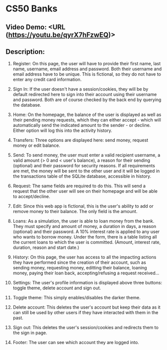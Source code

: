 # CS50 Banks

## Video Demo:  <URL (https://youtu.be/qyrX7hFzwEQ)>

## Description:
1. Register: On this page, the user will have to provide their first name, last name, username, email address and password. Both their username and email address have to be unique. This is fictional, so they do not have to enter any credit card information.

2. Sign In: If the user doesn't have a session/cookies, they will be by default redirected here to sign into their account using their username and password. Both are of course checked by the back end by querying the database.

3. Home: On the homepage, the balance of the user is displayed as well as their pending money requests, which they can either accept - which will automatically send the indicated amount to the sender - or decline. Either option will log this into the activity history.

4. Transfers: Three options are displayed here: send money, request money or edit balance.

5. Send: To send money, the user must enter a valid recipient username, a valid amount (> 0 and < user's balance), a reason for their sending (optional) and their password for security reasons. If all requirements are met, the money will be sent to the other user and it will be logged in the transactions table of the SQLite database, accessible in history.

6. Request: The same fields are required to do this. This will send a request that the other user will see on their homepage and will be able to accept/decline.

7. Edit: Since this web app is fictional, this is the user's ability to add or remove money to their balance. The only field is the amount.

8. Loans: As a simulation, the user is able to loan money from the bank. They must specify and amount of money, a duration in days, a reason (optional) and their password. A 10% interest rate is applied to any user who wants to borrow money.
   Under the form, there is a table listing all the current loans to which the user is committed. (Amount, interest rate, duration, reason and start date.)

9. History: On this page, the user has access to all the impacting actions they have performed since the creation of their account, such as sending money, requesting money, editting their balance, loaning money, paying their loan back, accepting/refusing a request received...

10. Settings: The user's profile information is displayed above three buttons: toggle theme, delete account and sign out.

11. Toggle theme: This simply enables/disables the darker theme.

12. Delete account: This deletes the user's account but keep their data as it can still be used by other users if they have interacted with them in the past.

13. Sign out: This deletes the user's session/cookies and redirects them to the sign in page.

14. Footer: The user can see which account they are logged into.